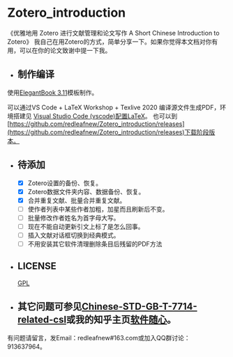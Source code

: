 # Zotero_introduction
《优雅地用 Zotero 进行文献管理和论文写作
A Short Chinese Introduction to Zotero》
我自己在用Zotero的方式，简单分享一下。如果你觉得本文档对你有用，可以在你的论文致谢中提一下我。

* ## 制作编译 

使用[ElegantBook 3.11](https://github.com/ElegantLaTeX/ElegantBook)模板制作。

可以通过VS Code + LaTeX Workshop + Texlive 2020 编译源文件生成PDF，环境搭建见
[Visual Studio Code (vscode)配置LaTeX](https://zhuanlan.zhihu.com/p/166523064)。
也可以到[https://github.com/redleafnew/Zotero_introduction/releases](https://github.com/redleafnew/Zotero_introduction/releases)下载阶段版本。

* ## 待添加

  -  [x] Zotero设置的备份、恢复。
  -  [x] Zotero数据文件夹内容、数据备份、恢复。
  -  [x] 合并重复文献、批量合并重复文献。
  -  [ ] 使作者列表中某些作者加粗，加星而且刷新后不变。
  -  [ ] 批量修改作者姓名为首字母大写。
  -  [ ] 现在不能自动更新引文上标了是怎么回事。
  -  [ ] 插入文献对话框切换到经典模式。
  -  [ ] 不用安装其它软件清理删除条目后残留的PDF方法
* ## LICENSE
  [GPL](https://www.gnu.org/licenses/gpl-3.0.txt)

* ## 其它问题可参见[Chinese-STD-GB-T-7714-related-csl](https://github.com/redleafnew/Chinese-std-GB-T-7714-related-csl)或我的知乎主页[软件随心](https://zhuanlan.zhihu.com/c_1071081428967743488)。


有问题请留言，发Email：redleafnew#163.com或加入QQ群讨论：913637964。 
